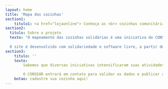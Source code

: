 ```yaml
---
layout: home
title: 'Mapa das cozinhas'
section1:
    titulo1: <a href="lojaonline"> Conheça as <br> cozinhas comunitárias <br> do Rio Grande do Sul</a>
section2:
  titulo: Sobre o projeto
  texto: "O mapeamento das cozinhas solidárias é uma iniciativa do CONSEA-RS com apoio do Instituto Aaron Swartz para fornecer informação de qualidade para a população.
  
  O site é desenvolvido com solidariedade e software livre, a partir de um fork de um projeto da SILO."
section3:
    titulo: ''
    texto:
        Sabemos que diversas iniciativas intensificaram suas atividades e outras surgiram na esteira das enchentes, para cadastrar os dados da sua iniciativa preencha o formulário abaixo.

        O CONSEAR entrará em contato para validar os dados e publicar a sua cozinha no mapa.
    botao: cadastre sua cozinha aqui!
---
```

